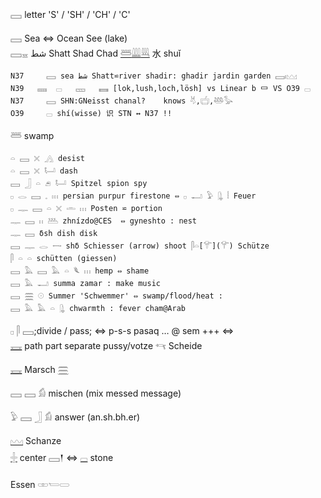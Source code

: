 𓈙 letter 'S' / 'SH' / 'CH' / 'C'  

𓈙 Sea ⇔ Ocean See (lake)  
𓈙𓈇 شط Shatt Shad Chad [𓆷](𓆷)[𓇏](𓇏)[𓇐](𓇐) 水 shuǐ  

```  
N37		𓈙 sea شط Shatt⋍river shadir: ghadir jardin garden 𓈙𓏤𓈉  
N39   𓈜  𓊌   𓈚   𓈛 [lok,lush,loch,lösh] vs Linear b 𐃑 VS O39 𓊌  
N37		𓈙 SHN:GNeisst chanal?    knows 𓄃,𓐠,𓅸𓅭  
O39		𓊌 shí(wisse) 识 STN ↔ N37 !!  
```  
𓆷 swamp  
```  
𓏏 𓈙 𓏴 𓂻 desist  
𓏏 𓈙 𓏴 𓂡 dash  
𓈙 𓃀 𓏏 𓂉 𓂡 Spitzel spion spy  
𓊪 𓂋 𓈙 𓈒 𓏥 persian purpur firestone ⇔ 𓊪 𓂝 𓅱 𓊮 𓏪 Feuer  
𓊪 𓊃 𓈙 𓏏 𓏴 𓏛 𓏥 Posten ⋍ portion  
𓊃 𓈙 𓏮 𓅹 zhnízdo@CES  ⇔ gyneshto : nest  
𓊃 𓈙 δsh dish disk  
𓈙 𓊃 𓂋 𓌕 shδ Schiesser (arrow) shoot 𓋴𓏏[𓄝](𓄝) Schütze  
𓋴 𓏏 𓏏 schütten (giessen)  
𓈙 𓅓 𓈙 𓅓 𓏏 𓆰 𓏥 hemp ⇔ shame  
𓈙 𓅓 𓂝 summa zamar : make music  
𓈙 𓈗 𓇳 Summer 'Schwemmer' ⇔ swamp/flood/heat :  
𓈙 𓅓 𓅓 𓏏 𓊮 chwarmth : fever cham@Arab  
```  
𓊪 𓋴 𓈙;divide / pass;  ⇔ p-s-s pasaq … @ sem +++ ⇔  
[𓈘](𓈘) path part separate pussy/votze 𓄞 Scheide  

[𓈘](𓈘) Marsch [𓈗](𓈗)  

𓈙 𓈙 𓀁 mischen (mix messed message)  

𓅱 𓈙 𓃀 𓀁 answer (an.sh.bh.er)  

[𓈉](𓈉) Schanze  
[𓏶](𓏶) center 𓈙𒁹  ⇔ [𓊌](𓊌) stone  

Essen 𓏒𓏕𓋰  